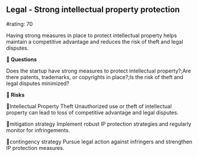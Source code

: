 

## Legal - Strong intellectual property protection

#rating: 70


Having strong measures in place to protect intellectual property helps maintain a competitive advantage and reduces the risk of theft and legal disputes.

**💭 Questions**

Does the startup have strong measures to protect intellectual property?;Are there patents, trademarks, or copyrights in place?;Is the risk of theft and legal disputes minimized?

**🚨 Risks**

🚨Intellectual Property Theft
Unauthorized use or theft of intellectual property can lead to loss of competitive advantage and legal disputes.

🚨mitigation strategy
Implement robust IP protection strategies and regularly monitor for infringements.

🚨contingency strategy
Pursue legal action against infringers and strengthen IP protection measures.




